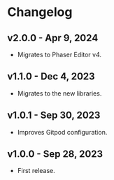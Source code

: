 # Changelog

## v2.0.0 - Apr 9, 2024

* Migrates to Phaser Editor v4.

## v1.1.0 - Dec 4, 2023

* Migrates to the new libraries.

## v1.0.1 - Sep 30, 2023

* Improves Gitpod configuration.

## v1.0.0 - Sep 28, 2023

* First release.